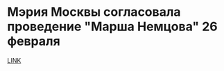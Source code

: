 # Мэрия Москвы согласовала проведение "Марша Немцова" 26 февраля



[LINK](https://varlamov.ru/2239665.html)